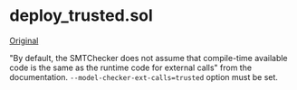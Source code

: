 # deploy_trusted.sol
[Original](https://github.com/ethereum/solidity/blob/develop/test/libsolidity/smtCheckerTests/deployment/deploy_trusted.sol)

"By default, the SMTChecker does not assume that compile-time available code is
the same as the runtime code for external calls" from the documentation.
`--model-checker-ext-calls=trusted` option must be set.
